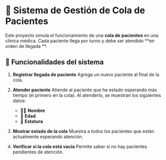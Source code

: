 

# 🏥 Sistema de Gestión de Cola de Pacientes

Este proyecto simula el funcionamiento de una **cola de pacientes** en una clínica médica.
Cada paciente llega por turno y debe ser atendido **en orden de llegada **.



## 🎯 Funcionalidades del sistema

1. **Registrar llegada de paciente**
   Agrega un nuevo paciente al final de la cola.

2. **Atender paciente**
   Atiende al paciente que ha estado esperando más tiempo (el primero en la cola).
   Al atenderlo, se muestran los siguientes datos:

   * 🧍‍♂️ **Nombre**
   * 🎂 **Edad**
   * 📏 **Estatura**

3. **Mostrar estado de la cola**
   Muestra a todos los pacientes que están actualmente esperando atención.

4. **Verificar si la cola está vacía**
   Permite saber si no hay pacientes pendientes de atención.






